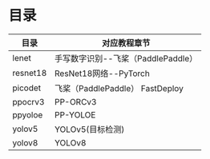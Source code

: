 # 目录

| 目录                | 对应教程章节                       |
| ------------------ | --------------------------------- |
| lenet              | 手写数字识别--飞桨（PaddlePaddle）  | 
| resnet18           | ResNet18网络--PyTorch              | 
| picodet            | 飞桨（PaddlePaddle） FastDeploy    | 
| ppocrv3            | PP-ORCv3                        | 
| ppyoloe            | PP-YOLOE                        |
| yolov5             | YOLOv5(目标检测)                 |
| yolov8             | YOLOv8                 |
